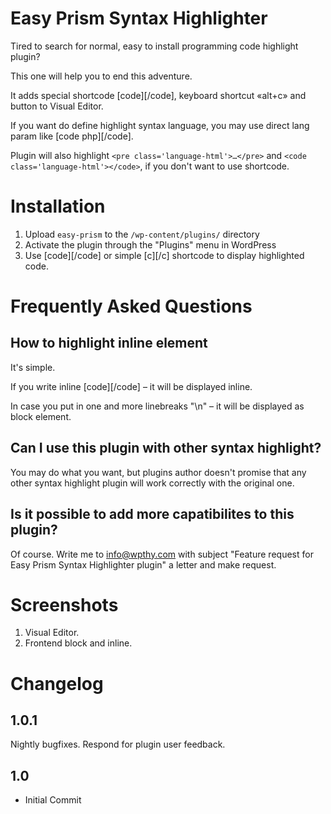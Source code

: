 # Easy Prism Syntax Highlighter

Tired to search for normal, easy to install programming code highlight plugin?

This one will help you to end this adventure.

It adds special shortcode [code][/code], keyboard shortcut «alt+c» and button to Visual Editor.

If you want do define highlight syntax language, you may use direct lang param like [code php][/code].

Plugin will also highlight `<pre class='language-html'>…</pre>` and `<code class='language-html'></code>`, if you don't want to use shortcode.

# Installation

1. Upload `easy-prism` to the `/wp-content/plugins/` directory
2. Activate the plugin through the "Plugins" menu in WordPress
3. Use [code][/code] or simple [c][/c] shortcode to display highlighted code.

# Frequently Asked Questions

## How to highlight inline element

It's simple. 

If you write inline [code][/code] – it will be displayed inline.

In case you put in one and more linebreaks "\n" – it will be displayed as block element.



## Can I use this plugin with other syntax highlight?
You may do what you want, but plugins author doesn't promise that any other syntax highlight plugin will work correctly with the original one.

## Is it possible to add more capatibilites to this plugin?
Of course. Write me to info@wpthy.com with subject "Feature request for Easy Prism Syntax Highlighter plugin" a letter and make request.

# Screenshots

1. Visual Editor.
2. Frontend block and inline.

# Changelog 
## 1.0.1 
Nightly bugfixes. Respond for plugin user feedback.
## 1.0 
* Initial Commit